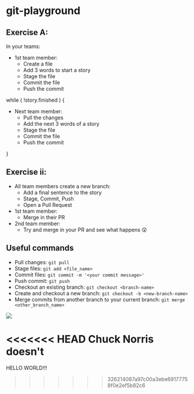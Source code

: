 # git-playground

## Exercise A:

In your teams:
* 1st team member:
    * Create a file
    * Add 3 words to start a story
    * Stage the file
    * Commit the file
    * Push the commit

while ( !story.finished ) {
* Next team member:
    * Pull the changes
    * Add the next 3 words of a story
    * Stage the file
    * Commit the file
    * Push the commit
    
}

## Exercise ii:

* All team members create a new branch:
    * Add a final sentence to the story
    * Stage, Commit, Push
    * Open a Pull Request
* 1st team member:
    * Merge in their PR
* 2nd team member:
    * Try and merge in your PR and see what happens 😲

## Useful commands

* Pull changes: `git pull`
* Stage files: `git add <file_name>`
* Commit files: `git commit -m '<your commit message>'`
* Push commit: `git push`
* Checkout an existing branch: `git checkout <branch-name>`
* Create and checkout a new branch: `git checkout -b <new-branch-name>`
* Merge commits from another branch to your current branch: `git merge <other_branch_name>`

![](https://miro.medium.com/max/800/1*RTgn1s0GY8r0rSPsAzf8NQ.png)

<<<<<<< HEAD
Chuck Norris doesn't
=======
HELLO WORLD!!!
>>>>>>> 326214087a97c00a3ebe69177758f0e2ef5b82c6
